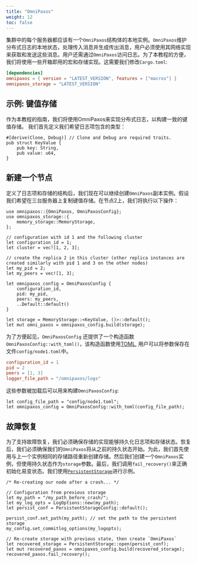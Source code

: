 ```yaml
---
title: "OmniPaxos"
weight: 12
toc: false
---
```

集群中的每个服务器都应该有一个`OmniPaxos`结构体的本地实例。`OmniPaxos`维护分布式日志的本地状态，处理传入消息并生成传出消息，用户必须使用其网络实现来获取和发送这些消息。用户还需通过`OmniPaxos`访问日志。为了本教程的方便，我们将使用一些开箱即用的宏和存储实现。这需要我们修改`Cargo.toml`:

```toml
[dependencies]
omnipaxos = { version = "LATEST_VERSION", features = ["macros"] }
omnipaxos_storage = "LATEST_VERSION"
```

## 示例: 键值存储
作为本教程的指南，我们将使用OmniPaxos来实现分布式日志，以构建一致的键值存储。
我们首先定义我们希望日志项包含的类型：

```rust,edition2018,no_run,noplaypen
#[derive(Clone, Debug)] // Clone and Debug are required traits.
pub struct KeyValue {
    pub key: String,
    pub value: u64,
}
```

## 新建一个节点
定义了日志项和存储的结构后，我们现在可以继续创建`OmniPaxos`副本实例。假设我们希望在三台服务器上复制键值存储。在节点2上，我们将执行以下操作：

```rust,edition2018,no_run,noplaypen
use omnipaxos::{OmniPaxos, OmniPaxosConfig};
use omnipaxos_storage::{
    memory_storage::MemoryStorage,
};

// configuration with id 1 and the following cluster
let configuration_id = 1;
let cluster = vec![1, 2, 3];

// create the replica 2 in this cluster (other replica instances are created similarly with pid 1 and 3 on the other nodes)
let my_pid = 2;
let my_peers = vec![1, 3];

let omnipaxos_config = OmniPaxosConfig {
    configuration_id,
    pid: my_pid,
    peers: my_peers,
    ..Default::default()
}

let storage = MemoryStorage::<KeyValue, ()>::default();
let mut omni_paxos = omnipaxos_config.build(storage);
```
为了方便起见，`OmniPaxosConfig` 还提供了一个构造函数`OmniPaxosConfig::with_toml()`，该构造函数使用[TOML](https://toml.io), 用户可以将参数保存在文件`config/node1.toml`中。

```toml
configuration_id = 1
pid = 2
peers = [1, 3]
logger_file_path = "/omnipaxos/logs"
```
这些参数被加载后可以用来构建`OmniPaxosConfig`:

```rust,edition2018,no_run,noplaypen
let config_file_path = "config/node1.toml";
let omnipaxos_config = OmniPaxosConfig::with_toml(config_file_path);
```

## 故障恢复

为了支持故障恢复，我们必须确保存储的实现能够持久化日志项和存储状态。恢复后，我们必须确保我们的`OmniPaxos`将从之前的持久状态开始。为此，我们首先使用与上一个实例相同的存储路径重新创建存储。然后我们创建一个`OmniPaxos`实例，但使用持久状态作为`storage`参数。最后，我们调用`fail_recovery()`来正确初始化易变状态。我们使用[`PersistentStorage`](storage.md#persistentstorage)进行示例。

```rust,edition2018,no_run,noplaypen
/* Re-creating our node after a crash... */

// Configuration from previous storage
let my_path = "/my_path_before_crash/";
let my_log_opts = LogOptions::new(my_path);
let persist_conf = PersistentStorageConfig::default();

persist_conf.set_path(my_path); // set the path to the persistent storage
my_config.set_commitlog_options(my_logopts);

// Re-create storage with previous state, then create `OmniPaxos`
let recovered_storage = PersistentStorage::open(persist_conf);
let mut recovered_paxos = omnipaxos_config.build(recovered_storage);
recovered_paxos.fail_recovery();
```

